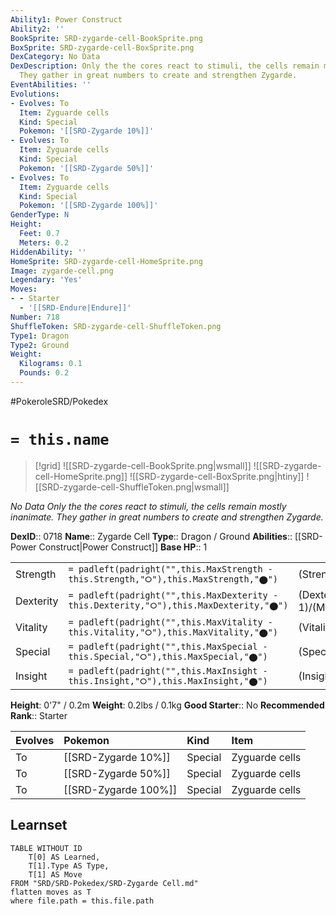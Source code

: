 ```yaml
---
Ability1: Power Construct
Ability2: ''
BookSprite: SRD-zygarde-cell-BookSprite.png
BoxSprite: SRD-zygarde-cell-BoxSprite.png
DexCategory: No Data
DexDescription: Only the the cores react to stimuli, the cells remain mostly inanimate.
  They gather in great numbers to create and strengthen Zygarde.
EventAbilities: ''
Evolutions:
- Evolves: To
  Item: Zyguarde cells
  Kind: Special
  Pokemon: '[[SRD-Zygarde 10%]]'
- Evolves: To
  Item: Zyguarde cells
  Kind: Special
  Pokemon: '[[SRD-Zygarde 50%]]'
- Evolves: To
  Item: Zyguarde cells
  Kind: Special
  Pokemon: '[[SRD-Zygarde 100%]]'
GenderType: N
Height:
  Feet: 0.7
  Meters: 0.2
HiddenAbility: ''
HomeSprite: SRD-zygarde-cell-HomeSprite.png
Image: zygarde-cell.png
Legendary: 'Yes'
Moves:
- - Starter
  - '[[SRD-Endure|Endure]]'
Number: 718
ShuffleToken: SRD-zygarde-cell-ShuffleToken.png
Type1: Dragon
Type2: Ground
Weight:
  Kilograms: 0.1
  Pounds: 0.2
---
```


#PokeroleSRD/Pokedex

# `= this.name`

> [!grid]
> ![[SRD-zygarde-cell-BookSprite.png|wsmall]]
> ![[SRD-zygarde-cell-HomeSprite.png]]
> ![[SRD-zygarde-cell-BoxSprite.png|htiny]]
> ![[SRD-zygarde-cell-ShuffleToken.png|wsmall]]


*No Data*
*Only the the cores react to stimuli, the cells remain mostly inanimate. They gather in great numbers to create and strengthen Zygarde.*

**DexID**:: 0718
**Name**:: Zygarde Cell
**Type**:: Dragon / Ground
**Abilities**:: [[SRD-Power Construct|Power Construct]]
**Base HP**:: 1

|           |                                                                                        |                                          |
| --------- | -------------------------------------------------------------------------------------- | ---------------------------------------- |
| Strength  | `= padleft(padright("",this.MaxStrength - this.Strength,"⭘"),this.MaxStrength,"⬤")`    | (Strength::1)/(MaxStrength::1)   |
| Dexterity | `= padleft(padright("",this.MaxDexterity - this.Dexterity,"⭘"),this.MaxDexterity,"⬤")` | (Dexterity:: 1)/(MaxDexterity::1) |
| Vitality  | `= padleft(padright("",this.MaxVitality - this.Vitality,"⭘"),this.MaxVitality,"⬤")`    | (Vitality::1)/(MaxVitality::1)   |
| Special   | `= padleft(padright("",this.MaxSpecial - this.Special,"⭘"),this.MaxSpecial,"⬤")`       | (Special::1)/(MaxSpecial::1)     |
| Insight   | `= padleft(padright("",this.MaxInsight - this.Insight,"⭘"),this.MaxInsight,"⬤")`       | (Insight::1)/(MaxInsight::1)     |

**Height**: 0'7" / 0.2m
**Weight**: 0.2lbs / 0.1kg
**Good Starter**:: No
**Recommended Rank**:: Starter

| Evolves   | Pokemon              | Kind    | Item           |
|:----------|:---------------------|:--------|:---------------|
| To        | [[SRD-Zygarde 10%]]  | Special | Zyguarde cells |
| To        | [[SRD-Zygarde 50%]]  | Special | Zyguarde cells |
| To        | [[SRD-Zygarde 100%]] | Special | Zyguarde cells |

## Learnset

```dataview
TABLE WITHOUT ID
    T[0] AS Learned,
    T[1].Type AS Type,
    T[1] AS Move
FROM "SRD/SRD-Pokedex/SRD-Zygarde Cell.md"
flatten moves as T
where file.path = this.file.path
```
